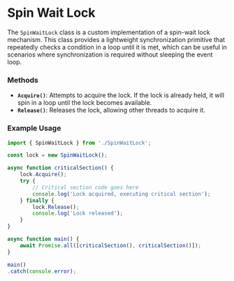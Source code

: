 # Spin Wait Lock

The `SpinWaitLock` class is a custom implementation of a spin-wait lock mechanism. This class provides a lightweight synchronization primitive that repeatedly checks a condition in a loop until it is met, which can be useful in scenarios where synchronization is required without sleeping the event loop.

### Methods

- **`Acquire()`**: Attempts to acquire the lock. If the lock is already held, it will spin in a loop until the lock becomes available.
- **`Release()`**: Releases the lock, allowing other threads to acquire it.

### Example Usage

```typescript
import { SpinWaitLock } from './SpinWaitLock';

const lock = new SpinWaitLock();

async function criticalSection() {
    lock.Acquire();
    try {
        // Critical section code goes here
        console.log('Lock acquired, executing critical section');
    } finally {
        lock.Release();
        console.log('Lock released');
    }
}

async function main() {
    await Promise.all([criticalSection(), criticalSection()]);
}

main()
.catch(console.error);

```